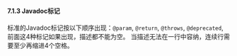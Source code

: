 #### 7.1.3 Javadoc标记

标准的Javadoc标记按以下顺序出现：`@param`, `@return`, `@throws`, `@deprecated`, 前面这4种标记如果出现，描述都不能为空。 当描述无法在一行中容纳，连续行需要至少再缩进4个空格。

